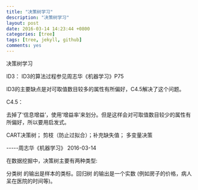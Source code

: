 ```yaml
---
title: "决策树学习"
description: "决策树学习"
layout: post
date: 2016-03-14 14:23:44 +0800
categories: [tree]
tags: [tree, jekyll, github]
comments: yes
---
```

决策树学习

ID3：
ID3的算法过程参见周志华《机器学习》P75

ID3的主要缺点是对可取值数目较多的属性有所偏好，C4.5解决了这个问题。

C4.5：

去掉了‘信息增益’，使用‘增益率’来划分。但是这样会对可取值数目较少的属性有所偏好，所以要用启发式。

CART决策树； 剪枝（防止过拟合）；补充缺失值； 多变量决策

-----周志华《机器学习》 2016-03-14

在数据挖掘中，决策树主要有两种类型:

分类树 的输出是样本的类标。回归树 的输出是一个实数 (例如房子的价格，病人呆在医院的时间等)。

